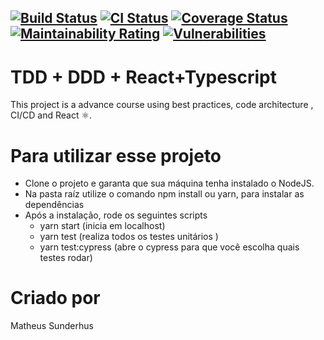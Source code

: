 [![Build Status](https://app.travis-ci.com/sunderhus/CleanReact.svg?branch=master)](https://app.travis-ci.com/sunderhus/CleanReact)
[![CI Status](https://github.com/sunderhus/CleanReact/actions/workflows/main.yaml/badge.svg)](https://github.com/sunderhus/CleanReact/actions/workflows/main.yaml)
[![Coverage Status](https://coveralls.io/repos/github/sunderhus/CleanReact/badge.svg?branch=master)](https://coveralls.io/github/sunderhus/CleanReact?branch=master)
[![Maintainability Rating](https://sonarcloud.io/api/project_badges/measure?project=sunderhus_CleanReact&metric=sqale_rating)](https://sonarcloud.io/summary/new_code?id=sunderhus_CleanReact)
[![Vulnerabilities](https://sonarcloud.io/api/project_badges/measure?project=sunderhus_CleanReact&metric=vulnerabilities)](https://sonarcloud.io/summary/new_code?id=sunderhus_CleanReact)
---

# TDD + DDD + React+Typescript

This project is a advance course using best practices, code architecture , CI/CD and React ⚛.


# Para utilizar esse projeto
- Clone o projeto e garanta que sua máquina tenha instalado o NodeJS.
- Na pasta raíz utilize o comando npm install ou yarn, para instalar as dependências
- Após a instalação, rode os seguintes scripts
    - yarn start (inicia em localhost)
    - yarn test (realiza todos os testes unitários )
    - yarn test:cypress (abre o cypress para que você escolha quais testes rodar)


# Criado por
Matheus Sunderhus

